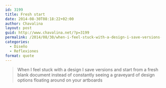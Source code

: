 ```yaml
---
id: 3199
title: Fresh start
date: 2014-08-30T08:18:22+02:00
author: Chavalina
layout: post
guid: http://www.chavalina.net/?p=3199
permalink: /2014/08/30/when-i-feel-stuck-with-a-design-i-save-versions-and-start-from-a-fresh-blank-document-instead-of-constantly-seeing-a-graveyard-of-design-options-floating-around-on-your-artboards/
categories:
  - Diseño
  - Reflexiones
format: quote
---
```

> When I feel stuck with a design I save versions and start from a fresh blank document instead of constantly seeing a graveyard of design options floating around on your artboards

<a href="http://5questionsfor100designers.com/verena-michelitsch/" title="En 5 questions for 100 designers" target="_blank"></a>